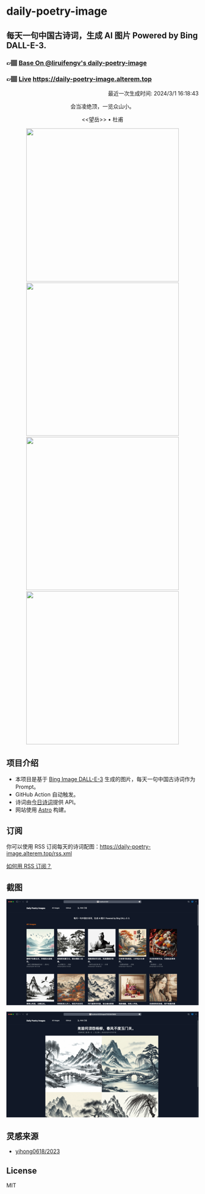 
# daily-poetry-image

## 每天一句中国古诗词，生成 AI 图片 Powered by Bing DALL-E-3.

### 👉🏽 [Base On @liruifengv's daily-poetry-image](https://github.com/liruifengv/daily-poetry-image)

### 👉🏽 [Live](https://daily-poetry-image.alterem.top/) https://daily-poetry-image.alterem.top

<p align="right">
  最近一次生成时间: 2024/3/1 16:18:43
</p>
<p align="center">
会当凌绝顶，一览众山小。
</p>
<p align="center">
<<望岳>> • 杜甫
</p>
<p align="center">
<img src="https://tse1.mm.bing.net/th/id/OIG2.obC18NvWA3JyJAvjrGfZ" height="400" width="400" />
<img src="https://tse4.mm.bing.net/th/id/OIG2.3Vd9eVQp6GUWNcHZMpFw" height="400" width="400" />
<img src="https://tse2.mm.bing.net/th/id/OIG2.1Mh2Ej.I9YhUGFpDkZPa" height="400" width="400" />
<img src="https://tse3.mm.bing.net/th/id/OIG2.f0sFGuAdeygQ8RVAiYHh" height="400" width="400" />
</p>

## 项目介绍

-   本项目是基于 [Bing Image DALL-E-3](https://www.bing.com/images/create) 生成的图片，每天一句中国古诗词作为 Prompt。
-   GitHub Action 自动触发。
-   诗词由[今日诗词](https://www.jinrishici.com/)提供 API。
-   网站使用 [Astro](https://astro.build) 构建。

## 订阅

你可以使用 RSS 订阅每天的诗词配图：https://daily-poetry-image.alterem.top/rss.xml

[如何用 RSS 订阅？](https://zhuanlan.zhihu.com/p/55026716)

## 截图

![图片列表](./screenshots/Snipaste_2023-12-28_21-00-26.png)

![图片详情](./screenshots/Snipaste_2023-12-28_21-00-53.png)

## 灵感来源

-   [yihong0618/2023](https://github.com/yihong0618/2023)

## License

MIT
